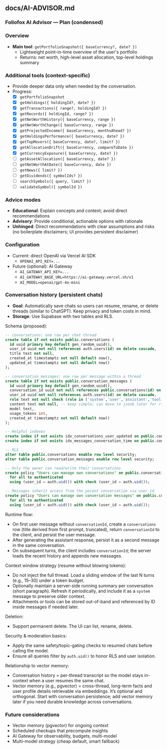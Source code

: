 ## docs/AI-ADVISOR.md

### Foliofox AI Advisor — Plan (condensed)

### Overview

- **Main tool**: `getPortfolioSnapshot({ baseCurrency?, date? })`
  - Lightweight point-in-time overview of the user's portfolio
  - Returns: net worth, high-level asset allocation, top-level holdings summary

### Additional tools (context-specific)

- Provide deeper data only when needed by the conversation.
- Progress:
  - [x] `getPortfolioSnapshot`
  - [x] `getHoldings({ holdingId?, date? })`
  - [x] `getTransactions({ range?, holdingId? })`
  - [x] `getRecords({ holdingId, range? })`
  - [x] `getNetWorthHistory({ baseCurrency, range })`
  - [x] `getNetWorthChange({ baseCurrency, range })`
  - [x] `getProjectedIncome({ baseCurrency, monthsAhead? })`
  - [x] `getHoldingsPerformance({ baseCurrency, date? })`
  - [x] `getTopMovers({ baseCurrency, date?, limit? })`
  - [x] `getAllocationDrift({ baseCurrency, compareToDate })`
  - [x] `getCurrencyExposure({ baseCurrency, date? })`
  - [ ] `getAssetAllocation({ baseCurrency, date? })`
  - [ ] `getNetWorthAtDate({ baseCurrency, date })`
  - [ ] `getNews({ limit? })`
  - [ ] `getDividends({ symbolIds? })`
  - [ ] `searchSymbols({ query, limit? })`
  - [ ] `validateSymbol({ symbolId })`

### Advice modes

- **Educational**: Explain concepts and context; avoid direct recommendations
- **Advisory**: Provide conditional, actionable options with rationale
- **Unhinged**: Direct recommendations with clear assumptions and risks (no boilerplate disclaimers; UI provides persistent disclaimer)

### Configuration

- Current: direct OpenAI via Vercel AI SDK
  - `OPENAI_API_KEY=...`
- Future (optional): AI Gateway
  - `AI_GATEWAY_API_KEY=...`
  - `AI_GATEWAY_BASE_URL=https://ai-gateway.vercel.sh/v1`
  - `AI_MODEL=openai/gpt-4o-mini`

### Conversation history (persistent chats)

- **Goal**: Automatically save chats so users can resume, rename, or delete threads (similar to ChatGPT). Keep privacy and token costs in mind.
- **Storage**: Use Supabase with two tables and RLS.

Schema (proposed):

```sql
-- conversations: one row per chat thread
create table if not exists public.conversations (
  id uuid primary key default gen_random_uuid(),
  user_id uuid not null references auth.users(id) on delete cascade,
  title text not null,
  created_at timestamptz not null default now(),
  updated_at timestamptz not null default now()
);

-- conversation_messages: one row per message within a thread
create table if not exists public.conversation_messages (
  id uuid primary key default gen_random_uuid(),
  conversation_id uuid not null references public.conversations(id) on delete cascade,
  user_id uuid not null references auth.users(id) on delete cascade,
  role text not null check (role in ('system','user','assistant','tool')),
  content text not null, -- keep simple; can move to jsonb later for rich parts
  model text,
  usage_tokens int,
  created_at timestamptz not null default now()
);

-- Helpful indexes
create index if not exists idx_conversations_user_updated on public.conversations(user_id, updated_at desc);
create index if not exists idx_messages_conversation_time on public.conversation_messages(conversation_id, created_at asc);

-- RLS
alter table public.conversations enable row level security;
alter table public.conversation_messages enable row level security;

-- Only the owner can read/write their conversations
create policy "Users can manage own conversations" on public.conversations
  for all to authenticated
  using (user_id = auth.uid()) with check (user_id = auth.uid());

-- Messages inherit access from the parent conversation via user_id
create policy "Users can manage own conversation messages" on public.conversation_messages
  for all to authenticated
  using (user_id = auth.uid()) with check (user_id = auth.uid());
```

Runtime flow:

- On first user message without `conversationId`, create a `conversations` row (title derived from first prompt, truncated), return `conversationId` to the client, and persist the user message.
- After generating the assistant response, persist it as a second message in the same conversation.
- On subsequent turns, the client includes `conversationId`; the server loads the recent history and appends new messages.

Context window strategy (resume without blowing tokens):

- Do not inject the full thread. Load a sliding window of the last N turns (e.g., 15–30) under a token budget.
- Optionally maintain a server-side running summary per conversation (short paragraph). Refresh it periodically, and include it as a `system` message to preserve older context.
- Attachments or tools can be stored out-of-band and referenced by ID inside messages if needed later.

Deletion:

- Support permanent delete. The UI can list, rename, delete.

Security & moderation basics:

- Apply the same safety/topic-gating checks to resumed chats before calling the model.
- Ensure all queries filter by `auth.uid()` to honor RLS and user isolation.

Relationship to vector memory:

- Conversation history = per-thread transcript so the model stays in-context when a user resumes the same chat.
- Vector memory (e.g., pgvector) = cross-thread, long-term facts and user profile details retrievable via embeddings. It’s optional and orthogonal. Start with conversation persistence; add vector memory later if you need durable knowledge across conversations.

### Future considerations

- Vector memory (pgvector) for ongoing context
- Scheduled checkups that precompute insights
- AI Gateway for observability, budgets, multi-model
- Multi-model strategy (cheap default, smart fallback)
